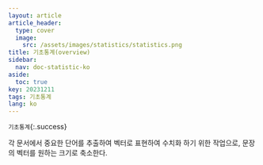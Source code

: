 ```yaml
---
layout: article
article_header:
  type: cover
  image:
    src: /assets/images/statistics/statistics.png
title: 기초통계(overview)
sidebar:
  nav: doc-statistic-ko
aside:
  toc: true
key: 20231211
tags: 기초통계
lang: ko
---
```


`기초통계`{:.success}

각 문서에서 중요한 단어를 추출하여 벡터로 표현하여 수치화 하기 위한 작업으로, 문장의 벡터를 원하는 크기로 축소한다.

<!--more-->
